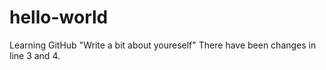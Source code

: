 # hello-world
Learning GitHub
"Write a bit about youreself"
There have been changes in line 3 and 4.
